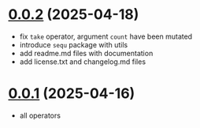 # [0.0.2](https://github.com/marcinnajder/gopowerseq/releases/tag/v0.0.2) (2025-04-18)

- fix `take` operator, argument `count` have been mutated
- introduce `sequ` package with utils
- add readme.md files with documentation
- add license.txt and changelog.md files

<a name="0.0.1"></a>

# [0.0.1](https://github.com/marcinnajder/gopowerseq/releases/tag/v0.0.1) (2025-04-16)

- all operators
